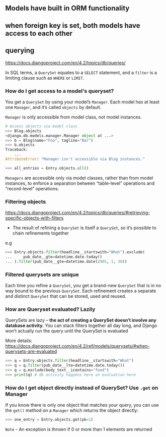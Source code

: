 

## Models have built in ORM functionality

## when foreign key is set, both models have access to each other

## querying

https://docs.djangoproject.com/en/4.2/topics/db/queries/

 In SQL terms, a `QuerySet` equates to a `SELECT` statement, and a `filter` is a limiting clause such as `WHERE` or `LIMIT`.

### How do I get access to a model's queryset?

You get a `QuerySet` by using your model’s `Manager`. 
Each model has at least one `Manager`, and it’s called `objects` by default.

`Manager` is only accessible from model class, not model instances.
```py
# Access objects via model class
>>> Blog.objects
<django.db.models.manager.Manager object at ...>
>>> b = Blog(name="Foo", tagline="Bar")
>>> b.objects
Traceback:
    ...
AttributeError: "Manager isn't accessible via Blog instances."

>>> all_entries = Entry.objects.all()
```

`Managers` are accessible only via model classes, rather than from model instances, to enforce a separation between “table-level” operations and “record-level” operations.

### Filtering objects

https://docs.djangoproject.com/en/4.2/topics/db/queries/#retrieving-specific-objects-with-filters


* The result of refining a `QuerySet` is itself a `QuerySet`, so it’s possible to chain refinements together

e.g 
```py
>>> Entry.objects.filter(headline__startswith="What").exclude(
...     pub_date__gte=datetime.date.today()
... ).filter(pub_date__gte=datetime.date(2005, 1, 30))
```

### Filtered querysets are unique

Each time you refine a `QuerySet`, you get a brand-new `QuerySet` that is in no way bound to the previous `QuerySet`. Each refinement creates a separate and distinct `QuerySet` that can be stored, used and reused.

### How are Queryset evaluated? Lazily

QuerySets are lazy – **the act of creating a QuerySet doesn’t involve any database activity.** You can stack filters together all day long, and Django won’t actually run the query until the QuerySet is evaluated

More details: https://docs.djangoproject.com/en/4.2/ref/models/querysets/#when-querysets-are-evaluated

```py
>>> q = Entry.objects.filter(headline__startswith="What")
>>> q = q.filter(pub_date__lte=datetime.date.today())
>>> q = q.exclude(body_text__icontains="food")
>>> print(q) # db activity happens here on evaluation here
```

### How do I get object directly instead of QuerySet? Use `.get` on Manager

If you know there is only one object that matches your query, you can use the `get()` method on a `Manager` which returns the object directly:

```py
>>> one_entry = Entry.objects.get(pk=1)
```

`Note` - An exception is thrown if 0 or more than 1 elements are returned